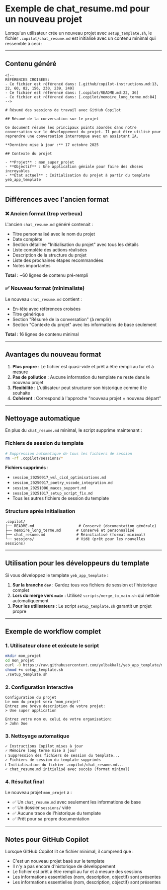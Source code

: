 <!--
EXEMPLE DU FICHIER chat_resume.md GÉNÉRÉ POUR UN NOUVEAU PROJET
Ce fichier montre à quoi ressemble le chat_resume.md après initialisation d'un nouveau projet
-->

# Exemple de chat_resume.md pour un nouveau projet

Lorsqu'un utilisateur crée un nouveau projet avec `setup_template.sh`, le fichier `.copilot/chat_resume.md` est initialisé avec un contenu minimal qui ressemble à ceci :

---

## Contenu généré

```text
<!--
RÉFÉRENCES CROISÉES:
- Ce fichier est référencé dans: [.github/copilot-instructions.md:13, 22, 60, 82, 156, 230, 239, 249]
- Ce fichier est référencé dans: [.copilot/README.md:22, 36]
- Ce fichier est référencé dans: [.copilot/memoire_long_terme.md:84]
-->

# Résumé des sessions de travail avec GitHub Copilot

## Résumé de la conversation sur le projet

Ce document résume les principaux points abordés dans notre conversation sur le développement du projet. Il peut être utilisé pour reprendre une conversation interrompue avec un assistant IA.

**Dernière mise à jour :** 17 octobre 2025

## Contexte du projet

- **Projet** : mon_super_projet
- **Objectif** : Une application géniale pour faire des choses incroyables
- **État actuel** : Initialisation du projet à partir du template yeb_app_template
```

---

## Différences avec l'ancien format

### ❌ Ancien format (trop verbeux)


L'ancien `chat_resume.md` généré contenait :
- Titre personnalisé avec le nom du projet
- Date complète
- Section détaillée "Initialisation du projet" avec tous les détails
- Liste complète des actions réalisées
- Description de la structure du projet
- Liste des prochaines étapes recommandées
- Notes importantes

**Total** : ~60 lignes de contenu pré-rempli

### ✅ Nouveau format (minimaliste)

Le nouveau `chat_resume.md` contient :


- En-tête avec références croisées
- Titre générique
- Section "Résumé de la conversation" (à remplir)
- Section "Contexte du projet" avec les informations de base seulement

**Total** : 16 lignes de contenu minimal

---

## Avantages du nouveau format

1. **Plus propre** : Le fichier est quasi-vide et prêt à être rempli au fur et à mesure
2. **Pas de pollution** : Aucune information du template ne reste dans le nouveau projet
3. **Flexibilité** : L'utilisateur peut structurer son historique comme il le souhaite
4. **Cohérent** : Correspond à l'approche "nouveau projet = nouveau départ"

---

## Nettoyage automatique

En plus du `chat_resume.md` minimal, le script supprime maintenant :

### Fichiers de session du template


```bash
# Suppression automatique de tous les fichiers de session
rm -rf .copilot/sessions/*
```

**Fichiers supprimés** :


- `session_20250917_wsl_cicd_optimisations.md`
- `session_20250917_poetry_vscode_integration.md`
- `session_20251006_macos_support.md`
- `session_20251017_setup_script_fix.md`
- Tous les autres fichiers de session du template

### Structure après initialisation

```
.copilot/
├── README.md                    # Conservé (documentation générale)
├── memoire_long_terme.md       # Conservé et personnalisé
├── chat_resume.md              # Réinitialisé (format minimal)
└── sessions/                   # Vidé (prêt pour les nouvelles sessions)
```

---

## Utilisation pour les développeurs du template

Si vous développez le template `yeb_app_template` :



1. **Sur la branche `dev`** : Gardez tous vos fichiers de session et l'historique complet
2. **Lors du merge vers `main`** : Utilisez `scripts/merge_to_main.sh` qui nettoie automatiquement
3. **Pour les utilisateurs** : Le script `setup_template.sh` garantit un projet propre

---

## Exemple de workflow complet

### 1. Utilisateur clone et exécute le script

```bash
mkdir mon_projet
cd mon_projet
curl -O https://raw.githubusercontent.com/yelbakkali/yeb_app_template/main/setup_template.sh
chmod +x setup_template.sh
./setup_template.sh
```

### 2. Configuration interactive

```text
Configuration du projet
Le nom du projet sera 'mon_projet'
Entrez une brève description de votre projet:
> Une super application

Entrez votre nom ou celui de votre organisation:
> John Doe
```

### 3. Nettoyage automatique

```text
✓ Instructions Copilot mises à jour
✓ Mémoire long terme mise à jour
ℹ Suppression des fichiers de session du template...
✓ Fichiers de session du template supprimés
ℹ Initialisation du fichier .copilot/chat_resume.md...
✓ chat_resume.md initialisé avec succès (format minimal)
```

### 4. Résultat final

Le nouveau projet `mon_projet` a :

- ✅ Un `chat_resume.md` avec seulement les informations de base
- ✅ Un dossier `sessions/` vide
- ✅ Aucune trace de l'historique du template
- ✅ Prêt pour sa propre documentation

---

## Notes pour GitHub Copilot

Lorsque GitHub Copilot lit ce fichier minimal, il comprend que :

- C'est un nouveau projet basé sur le template
- Il n'y a pas encore d'historique de développement
- Le fichier est prêt à être rempli au fur et à mesure des sessions
- Les informations essentielles (nom, description, objectif) sont présentes
- Les informations essentielles (nom, description, objectif) sont présentes
